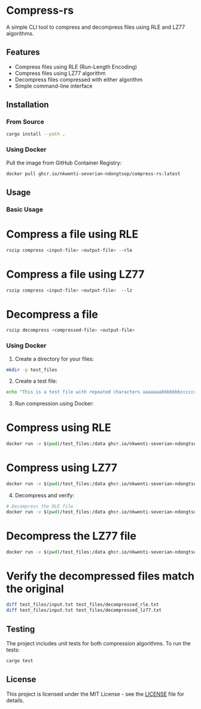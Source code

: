 # Compress-rs

A simple CLI tool to compress and decompress files using RLE and LZ77 algorithms.

## Features

- Compress files using RLE (Run-Length Encoding)
- Compress files using LZ77 algorithm
- Decompress files compressed with either algorithm
- Simple command-line interface

## Installation

### From Source

```bash
cargo install --path .
```

### Using Docker

Pull the image from GitHub Container Registry:

```bash
docker pull ghcr.io/nkwenti-severian-ndongtsop/compress-rs:latest
```

## Usage

### Basic Usage


# Compress a file using RLE
```bash
rszip compress <input-file> <output-file> --rle
```

# Compress a file using LZ77
```bash
rszip compress <input-file> <output-file>  --lz
```

# Decompress a file
```bash
rszip decompress <compressed-file> <output-file>
```

### Using Docker

1. Create a directory for your files:
```bash
mkdir -p test_files
```

2. Create a test file:
```bash
echo "This is a test file with repeated characters aaaaaaabbbbbbbccccccc" > test_files/input.txt
```

3. Run compression using Docker:

# Compress using RLE
```bash
docker run -v $(pwd)/test_files:/data ghcr.io/nkwenti-severian-ndongtsop/compress-rs:latest compress /data/input.txt /data/output.rle --rle
```

# Compress using LZ77
```bash
docker run -v $(pwd)/test_files:/data ghcr.io/nkwenti-severian-ndongtsop/compress-rs:latest compress /data/input.txt /data/output.lz77 --lz
```

4. Decompress and verify:
```bash
# Decompress the RLE file
docker run -v $(pwd)/test_files:/data ghcr.io/nkwenti-severian-ndongtsop/compress-rs:latest decompress /data/output.rle /data/decompressed_rle.txt
```

# Decompress the LZ77 file
```bash
docker run -v $(pwd)/test_files:/data ghcr.io/nkwenti-severian-ndongtsop/compress-rs:latest decompress /data/output.lz77 /data/decompressed_lz77.txt
```

# Verify the decompressed files match the original
```bash
diff test_files/input.txt test_files/decompressed_rle.txt
diff test_files/input.txt test_files/decompressed_lz77.txt
```

## Testing

The project includes unit tests for both compression algorithms. To run the tests:

```bash
cargo test
```

## License

This project is licensed under the MIT License - see the [LICENSE](LICENSE) file for details.
